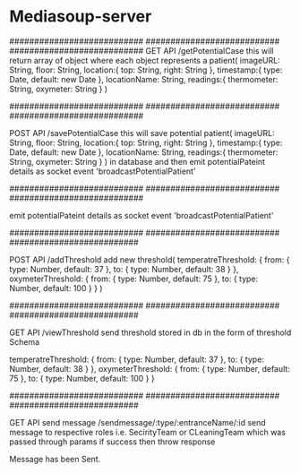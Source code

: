# Mediasoup-server


###########################
###########################
###########################
GET API /getPotentialCase
this will return array of object where each object represents a 
patient(
    imageURL: String,
    floor: String,
    location:{
        top: String,
        right: String
    },
    timestamp:{
        type: Date,
        default: new Date
    },
    locationName: String,
    readings:{
        thermometer: String,
        oxymeter: String
    }
)

###########################
###########################
###########################

POST API /savePotentialCase
this will save potential 
patient(
imageURL: String,
    floor: String,
    location:{
        top: String,
        right: String
    },
    timestamp:{
        type: Date,
        default: new Date
    },
    locationName: String,
    readings:{
        thermometer: String,
        oxymeter: String
    }
) in database and then emit potentialPateint details as socket event 'broadcastPotentialPatient'

###########################
###########################
###########################

emit potentialPateint details as socket event 'broadcastPotentialPatient'
    
   
###########################
###########################
##########################


POST API /addThreshold
add new 
threshold(
    temperatreThreshold: {
        from: {
            type: Number,
            default: 37
        },
        to: {
            type: Number,
            default: 38
        }
    },
    oxymeterThreshold: {
        from: {
            type: Number,
            default: 75
        },
        to: {
            type: Number,
            default: 100
        }
    }
)


###########################
###########################
##########################

GET API /viewThreshold
send threshold stored in db  in the form of threshold Schema

 temperatreThreshold: {
        from: {
            type: Number,
            default: 37
        },
        to: {
            type: Number,
            default: 38
        }
    },
    oxymeterThreshold: {
        from: {
            type: Number,
            default: 75
        },
        to: {
            type: Number,
            default: 100
        }
    }
    
###########################
###########################
##########################

GET API send message   /sendmessage/:type/:entranceName/:id
send message to respective roles i.e. SecirityTeam or CLeaningTeam which was passed through params 
if success then throw response 

Message has been Sent.




